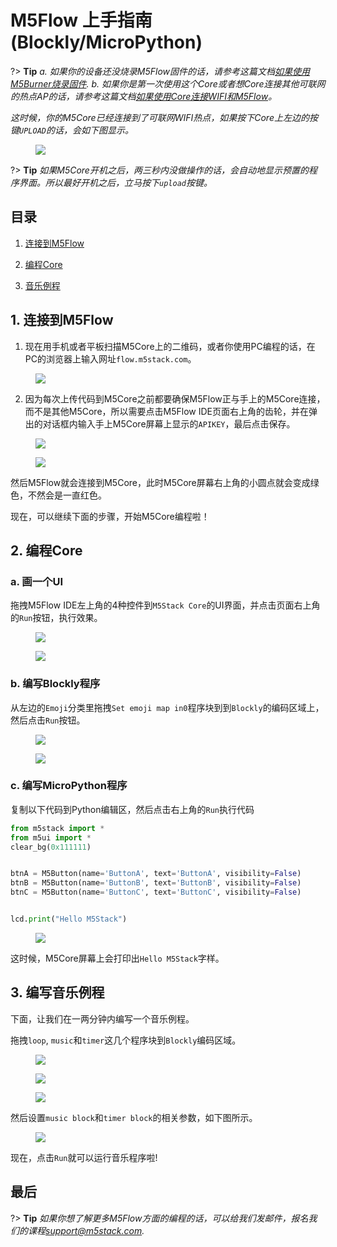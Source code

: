 # M5Flow 上手指南(Blockly/MicroPython)

?> **Tip** *a. 如果你的设备还没烧录M5Flow固件的话，请参考这篇文档[如果使用M5Burner烧录固件](/zh_CN/related_documents/how_to_burn_firmware).* *b. 如果你是第一次使用这个Core或者想Core连接其他可联网的热点AP的话，请参考这篇文档[如果使用Core连接WIFI和M5Flow](/zh_CN/related_documents/how_to_connect_wifi_using_core)。*

*这时候，你的M5Core已经连接到了可联网WIFI热点，如果按下Core上左边的按键`UPLOAD`的话，会如下图显示。*

<figure>
    <img src="assets/img/getting_started_pics/m5stack_core/get_started_with_uiflow/apikey.jpg">
</figure>

?> **Tip** *如果M5Core开机之后，两三秒内没做操作的话，会自动地显示预置的程序界面。所以最好开机之后，立马按下`upload`按键。*

## 目录

1. [连接到M5Flow](#connect-to-m5flow)

2. [编程Core](#program-with-core)

3. [音乐例程](#play-a-song-now)


## 1. 连接到M5Flow

1. 现在用手机或者平板扫描M5Core上的二维码，或者你使用PC编程的话，在PC的浏览器上输入网址`flow.m5stack.com`。

<figure>
    <img src="assets/img/getting_started_pics/m5stack_core/get_started_with_uiflow/webide.png">
</figure>

2. 因为每次上传代码到M5Core之前都要确保M5Flow正与手上的M5Core连接，而不是其他M5Core，所以需要点击M5Flow IDE页面右上角的齿轮，并在弹出的对话框内输入手上M5Core屏幕上显示的`APIKEY`，最后点击保存。

<figure>
    <img src="assets/img/getting_started_pics/m5stack_core/get_started_with_uiflow/click_for_apikey.png">
</figure>

<figure>
    <img src="assets/img/getting_started_pics/m5stack_core/get_started_with_uiflow/input_apikey.png">
</figure>

然后M5Flow就会连接到M5Core，此时M5Core屏幕右上角的小圆点就会变成绿色，不然会是一直红色。

现在，可以继续下面的步骤，开始M5Core编程啦！

## 2. 编程Core

### a. 画一个UI

拖拽M5Flow IDE左上角的4种控件到`M5Stack Core`的UI界面，并点击页面右上角的`Run`按钮，执行效果。

<figure>
    <img src="assets/img/getting_started_pics/m5stack_core/get_started_with_uiflow/draw_ui.png">
</figure>

<figure>
    <img src="assets/img/getting_started_pics/m5stack_core/get_started_with_uiflow/run_and_upload.png">
</figure>

### b. 编写Blockly程序

从左边的`Emoji`分类里拖拽`Set emoji map in0`程序块到到`Blockly`的编码区域上，然后点击`Run`按钮。

<figure>
    <img src="assets/img/getting_started_pics/m5stack_core/get_started_with_uiflow/draw_heart.png">
</figure>

<figure>
    <img src="assets/img/getting_started_pics/m5stack_core/get_started_with_uiflow/run_and_upload.png">
</figure>

### c. 编写MicroPython程序

复制以下代码到Python编辑区，然后点击右上角的`Run`执行代码
```Python
from m5stack import *
from m5ui import *
clear_bg(0x111111)


btnA = M5Button(name='ButtonA', text='ButtonA', visibility=False)
btnB = M5Button(name='ButtonB', text='ButtonB', visibility=False)
btnC = M5Button(name='ButtonC', text='ButtonC', visibility=False)


lcd.print("Hello M5Stack")
```

<figure>
    <img src="assets/img/getting_started_pics/m5stack_core/get_started_with_uiflow/program_with_micropython.png">
</figure>

这时候，M5Core屏幕上会打印出`Hello M5Stack`字样。

## 3. 编写音乐例程

下面，让我们在一两分钟内编写一个音乐例程。

拖拽`loop`, `music`和`timer`这几个程序块到`Blockly`编码区域。

<figure>
    <img src="assets/img/getting_started_pics/m5stack_core/get_started_with_uiflow/drag_loop_block.png">
</figure>

<figure>
    <img src="assets/img/getting_started_pics/m5stack_core/get_started_with_uiflow/drag_music_block.png">
</figure>

<figure>
    <img src="assets/img/getting_started_pics/m5stack_core/get_started_with_uiflow/drag_timer_block.png">
</figure>

然后设置`music block`和`timer block`的相关参数，如下图所示。

<figure>
    <img src="assets/img/getting_started_pics/m5stack_core/get_started_with_uiflow/whole_program.png">
</figure>

现在，点击`Run`就可以运行音乐程序啦!

## 最后

?> **Tip** *如果你想了解更多M5Flow方面的编程的话，可以给我们发邮件，报名我们的课程<support@m5stack.com>.*
